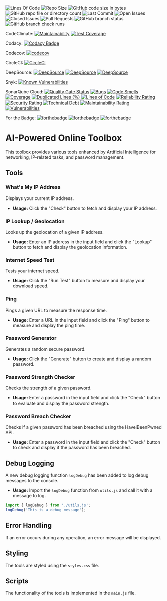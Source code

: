 ![Lines Of Code](https://tokei.rs/b1/github/LCSOGthb/Tools)
![Repo Size](https://img.shields.io/github/repo-size/LCSOGthb/Tools)
![GitHub code size in bytes](https://img.shields.io/github/languages/code-size/LCSOGthb/Tools)
![GitHub repo file or directory count](https://img.shields.io/github/directory-file-count/LCSOGthb/Tools)
![Last Commit](https://img.shields.io/github/last-commit/LCSOGthb/Tools)
![Open Issues](https://img.shields.io/github/issues/LCSOGthb/Tools)
![Closed Issues](https://img.shields.io/github/issues-closed/LCSOGthb/Tools)
![Pull Requests](https://img.shields.io/github/issues-pr/LCSOGthb/Tools)
![GitHub branch status](https://img.shields.io/github/checks-status/LCSOGthb/Tools/main)
![GitHub branch check runs](https://img.shields.io/github/check-runs/LCSOGthb/Tools/main)

CodeClimate:
[![Maintainability](https://api.codeclimate.com/v1/badges/99604814974f48ebd7ae/maintainability)](https://codeclimate.com/github/LCSOGthb/Tools/maintainability)
[![Test Coverage](https://api.codeclimate.com/v1/badges/99604814974f48ebd7ae/test_coverage)](https://codeclimate.com/github/LCSOGthb/Tools/test_coverage)

Codacy:
[![Codacy Badge](https://app.codacy.com/project/badge/Grade/25ad5a464bbe44f482075089cc12e767)](https://app.codacy.com/gh/LCSOGthb/Tools/dashboard?utm_source=gh&utm_medium=referral&utm_content=&utm_campaign=Badge_grade)

Codecov:
[![codecov](https://codecov.io/github/LCSOGthb/Tools/graph/badge.svg?token=Sb7NqvuWyJ)](https://codecov.io/github/LCSOGthb/Tools)

CircleCI:
[![CircleCI](https://dl.circleci.com/status-badge/img/circleci/RHrNWGk2MzsmewtzbbFmPY/47MTVR37cb1YA4zD7R3G74/tree/main.svg?style=svg)](https://dl.circleci.com/status-badge/redirect/circleci/RHrNWGk2MzsmewtzbbFmPY/47MTVR37cb1YA4zD7R3G74/tree/main)

DeepSource:
[![DeepSource](https://app.deepsource.com/gh/LCSOGthb/Tools.svg/?label=code+coverage&show_trend=true&token=CFTcVJWTKLXxGWq_c2TRIo-r)](https://app.deepsource.com/gh/LCSOGthb/Tools/)
[![DeepSource](https://app.deepsource.com/gh/LCSOGthb/Tools.svg/?label=active+issues&show_trend=true&token=CFTcVJWTKLXxGWq_c2TRIo-r)](https://app.deepsource.com/gh/LCSOGthb/Tools/)
[![DeepSource](https://app.deepsource.com/gh/LCSOGthb/Tools.svg/?label=resolved+issues&show_trend=true&token=CFTcVJWTKLXxGWq_c2TRIo-r)](https://app.deepsource.com/gh/LCSOGthb/Tools/)

Snyk:
[![Known Vulnerabilities](https://snyk.io/test/github/LCSOGthb/Tools/badge.svg)](https://snyk.io/test/github/LCSOGthb/Tools)

SonarQube Cloud:
[![Quality Gate Status](https://sonarcloud.io/api/project_badges/measure?project=LCSOGthb_Tools&metric=alert_status)](https://sonarcloud.io/summary/new_code?id=LCSOGthb_Tools)
[![Bugs](https://sonarcloud.io/api/project_badges/measure?project=LCSOGthb_Tools&metric=bugs)](https://sonarcloud.io/summary/new_code?id=LCSOGthb_Tools)
[![Code Smells](https://sonarcloud.io/api/project_badges/measure?project=LCSOGthb_Tools&metric=code_smells)](https://sonarcloud.io/summary/new_code?id=LCSOGthb_Tools)
[![Coverage](https://sonarcloud.io/api/project_badges/measure?project=LCSOGthb_Tools&metric=coverage)](https://sonarcloud.io/summary/new_code?id=LCSOGthb_Tools)
[![Duplicated Lines (%)](https://sonarcloud.io/api/project_badges/measure?project=LCSOGthb_Tools&metric=duplicated_lines_density)](https://sonarcloud.io/summary/new_code?id=LCSOGthb_Tools)
[![Lines of Code](https://sonarcloud.io/api/project_badges/measure?project=LCSOGthb_Tools&metric=ncloc)](https://sonarcloud.io/summary/new_code?id=LCSOGthb_Tools)
[![Reliability Rating](https://sonarcloud.io/api/project_badges/measure?project=LCSOGthb_Tools&metric=reliability_rating)](https://sonarcloud.io/summary/new_code?id=LCSOGthb_Tools)
[![Security Rating](https://sonarcloud.io/api/project_badges/measure?project=LCSOGthb_Tools&metric=security_rating)](https://sonarcloud.io/summary/new_code?id=LCSOGthb_Tools)
[![Technical Debt](https://sonarcloud.io/api/project_badges/measure?project=LCSOGthb_Tools&metric=sqale_index)](https://sonarcloud.io/summary/new_code?id=LCSOGthb_Tools)
[![Maintainability Rating](https://sonarcloud.io/api/project_badges/measure?project=LCSOGthb_Tools&metric=sqale_rating)](https://sonarcloud.io/summary/new_code?id=LCSOGthb_Tools)
[![Vulnerabilities](https://sonarcloud.io/api/project_badges/measure?project=LCSOGthb_Tools&metric=vulnerabilities)](https://sonarcloud.io/summary/new_code?id=LCSOGthb_Tools)

For the Badge:
[![forthebadge](https://forthebadge.com/images/badges/uses-html.svg)](https://forthebadge.com)
[![forthebadge](https://forthebadge.com/images/badges/uses-js.svg)](https://forthebadge.com)
[![forthebadge](https://forthebadge.com/images/badges/uses-css.svg)](https://forthebadge.com)

# AI-Powered Online Toolbox

This toolbox provides various tools enhanced by Artificial Intelligence for networking, IP-related tasks, and password management.

## Tools

### What's My IP Address
Displays your current IP address.

- **Usage:** Click the "Check" button to fetch and display your IP address.

### IP Lookup / Geolocation
Looks up the geolocation of a given IP address.

- **Usage:** Enter an IP address in the input field and click the "Lookup" button to fetch and display the geolocation information.

### Internet Speed Test
Tests your internet speed.

- **Usage:** Click the "Run Test" button to measure and display your download speed.

### Ping
Pings a given URL to measure the response time.

- **Usage:** Enter a URL in the input field and click the "Ping" button to measure and display the ping time.

### Password Generator
Generates a random secure password.

- **Usage:** Click the "Generate" button to create and display a random password.

### Password Strength Checker
Checks the strength of a given password.

- **Usage:** Enter a password in the input field and click the "Check" button to evaluate and display the password strength.

### Password Breach Checker
Checks if a given password has been breached using the HaveIBeenPwned API.

- **Usage:** Enter a password in the input field and click the "Check" button to check and display if the password has been breached.

## Debug Logging

A new debug logging function `logDebug` has been added to log debug messages to the console.

- **Usage:** Import the `logDebug` function from `utils.js` and call it with a message to log.

```javascript
import { logDebug } from './utils.js';
logDebug('This is a debug message');
```

## Error Handling
If an error occurs during any operation, an error message will be displayed.

## Styling
The tools are styled using the `styles.css` file.

## Scripts
The functionality of the tools is implemented in the `main.js` file.
